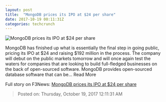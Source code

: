 ```yaml
---
layout: post
title:  "MongoDB prices its IPO at $24 per share"
date: 2017-10-19 00:11:31Z
categories: techcrunch
---
```


![MongoDB prices its IPO at $24 per share](https://tctechcrunch2011.files.wordpress.com/2017/06/9371876094_781f3e5228_o-1.jpg)

MongoDB has finished up what is essentially the final step in going public, pricing its IPO at $24 and raising $192 million in the process. The company will debut on the public markets tomorrow and will once again test the waters for companies that are looking to build full-fledged businesses on the back of open-sourced software. MongoDB provides open-sourced database software that can be… Read More


Full story on F3News: [MongoDB prices its IPO at $24 per share](http://www.f3nws.com/n/GNXzvC)

> Posted on: Thursday, October 19, 2017 12:11:31 AM

